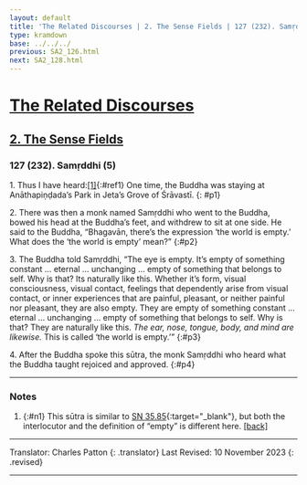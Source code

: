 ```yaml
---
layout: default
title: 'The Related Discourses | 2. The Sense Fields | 127 (232). Samṛddhi (5)'
type: kramdown
base: ../../../
previous: SA2_126.html
next: SA2_128.html
---
```


# [The Related Discourses](../index.html)
## [2. The Sense Fields](index.html)
### 127 (232). Samṛddhi (5)

1\. Thus I have heard:[\[1\]](#n1){:#ref1} One time, the Buddha was staying at Anāthapiṇḍada’s Park in Jeta’s Grove of Śrāvastī.
{: #p1}

2\. There was then a monk named Samṛddhi who went to the Buddha, bowed his head at the Buddha’s feet, and withdrew to sit at one side. He said to the Buddha, “Bhagavān, there’s the expression ‘the world is empty.’ What does the ‘the world is empty’ mean?”
{:#p2}

3\. The Buddha told Samṛddhi, “The eye is empty. It’s empty of something constant … eternal … unchanging … empty of something that belongs to self. Why is that? Its naturally like this. Whether it’s form, visual consciousness, visual contact, feelings that dependently arise from visual contact, or inner experiences that are painful, pleasant, or neither painful nor pleasant, they are also empty. They are empty of something constant … eternal … unchanging … empty of something that belongs to self. Why is that? They are naturally like this. <em>The ear, nose, tongue, body, and mind are likewise.</em> This is called ‘the world is empty.’”
{:#p3}

4\. After the Buddha spoke this sūtra, the monk Samṛddhi who heard what the Buddha taught rejoiced and approved.
{:#p4}

---

### Notes

1. {:#n1} This sūtra is similar to [SN 35.85](https://suttacentral.net/sn35.85){:target="_blank"}, but both the interlocutor and the definition of “empty” is different here. [\[back\]](#ref1)

---

Translator: Charles Patton
{: .translator}
Last Revised: 10 November 2023
{: .revised}

---